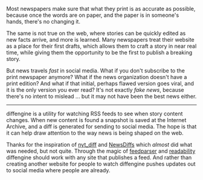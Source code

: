 Most newspapers make sure that what they print is as accurate as possible,
because once the words are on paper, and the paper is in someone's hands,
there's no changing it.

The same is not true on the web, where stories can be quickly edited as new
facts arrive, and more is learned. Many newspapers treat their website as a
place for their first drafts, which allows them to craft a story in near real
time, while giving them the opportunity to be the first to publish a breaking
story.

But news travels *fast* in social media. What if you don't subscribe to the
print newspaper anymore? What if the news organization doesn't have a print
edition? And what if that initial, perhaps flawed version goes viral, and it is
the only version you ever read?  It's not exactly *fake news*, because there's
no intent to mislead ...  but it may not have been the best news either.

---

diffengine is a utility for watching RSS feeds to see when story
content changes. When new content is found a snapshot is saved at the Internet
Archive, and a diff is generated for sending to social media. The hope is that
it can help draw attention to the way news is being shaped on the web.

Thanks for the inspiration of [nyt_diff] and [NewsDiffs] which *almost* did what
was needed, but not quite. Through the magic of [feedparser] and [readability]
diffengine should work with any site that publishes a feed. And rather than
creating another website for people to watch diffengine pushes updates out to
social media where people are already.

[nyt_diff]: https://twitter.com/nyt_diff
[NewsDiffs]: http://newsdiffs.org/
[feedparser]: https://pythonhosted.org/feedparser/
[readability]: https://github.com/buriy/python-readability
